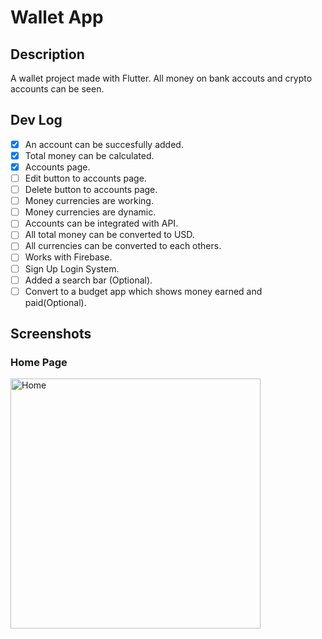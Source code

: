 

# Wallet App

## Description

A wallet project made with Flutter. All money on bank accouts and crypto accounts can be seen.  

## Dev Log

*  [X] An account can be succesfully added.
*  [X] Total money can be calculated.
*  [X] Accounts page.
*  [ ] Edit button to accounts page.
*  [ ] Delete button to accounts page.
*  [ ] Money currencies are working.
*  [ ] Money currencies are dynamic.
*  [ ] Accounts can be integrated with API.
*  [ ] All total money can be converted to USD.
*  [ ] All currencies can be converted to each others.
*  [ ] Works with Firebase.
*  [ ] Sign Up Login System.
*  [ ] Added a search bar (Optional). 
*  [ ] Convert to a budget app which shows money earned and paid(Optional). 

## Screenshots

### Home Page

<img src="https://user-images.githubusercontent.com/73590188/130582760-c14b17e5-e5f7-4e6b-bd6f-54de77264593.png" alt="Home" width="400"/>







